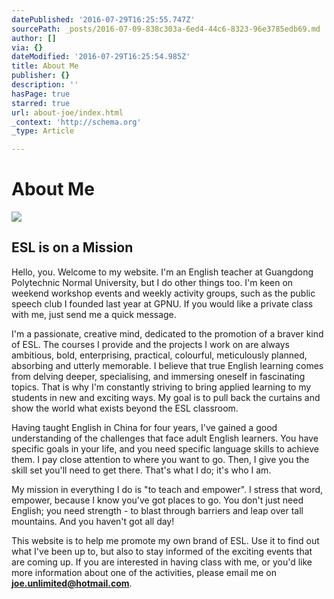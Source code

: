 ```yaml
---
datePublished: '2016-07-29T16:25:55.747Z'
sourcePath: _posts/2016-07-09-838c303a-6ed4-44c6-8323-96e3785edb69.md
author: []
via: {}
dateModified: '2016-07-29T16:25:54.985Z'
title: About Me
publisher: {}
description: ''
hasPage: true
starred: true
url: about-joe/index.html
_context: 'http://schema.org'
_type: Article

---
```

# **About Me**
![](https://the-grid-user-content.s3-us-west-2.amazonaws.com/2f7edd2b-2486-4ffc-a004-5629399cddec.jpg)

## **ESL is on a Mission**

Hello, you. Welcome to my website. I'm an English teacher at Guangdong Polytechnic Normal University, but I do other things too. I'm keen on weekend workshop events and weekly activity groups, such as the public speech club I founded last year at GPNU. If you would like a private class with me, just send me a quick message.

I'm a passionate, creative mind, dedicated to the promotion of a braver kind of ESL. The courses I provide and the projects I work on are always ambitious, bold, enterprising, practical, colourful, meticulously planned, absorbing and utterly memorable. I believe that true English learning comes from delving deeper, specialising, and immersing oneself in fascinating topics. That is why I'm constantly striving to bring applied learning to my students in new and exciting ways. My goal is to pull back the curtains and show the world what exists beyond the ESL classroom.

Having taught English in China for four years, I've gained a good understanding of the challenges that face adult English learners. You have specific goals in your life, and you need specific language skills to achieve them. I pay close attention to where you want to go. Then, I give you the skill set you'll need to get there. That's what I do; it's who I am.

My mission in everything I do is "to teach and empower". I stress that word, empower, because I know you've got places to go. You don't just need English; you need strength - to blast through barriers and leap over tall mountains. And you haven't got all day!

This website is to help me promote my own brand of ESL. Use it to find out what I've been up to, but also to stay informed of the exciting events that are coming up. If you are interested in having class with me, or you'd like more information about one of the activities, please email me on **joe.unlimited@hotmail.com**.